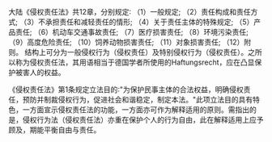 大陆《侵权责任法》共12章，分别规定∶
（1）一般规定;
（2）责任构成和责任方式;
（3）不承担责任和减轻责任的情形;
（4）关于责任主体的特殊规定;
（5）产品责任;
（6）机动车交通事故责任;
（7）医疗损害责任;
（8）环境污染责任;
（9）高度危险责任;
（10）饲养动物损害责任;
（11）对象损害责任;
（12）附则。
结构上可分为一般侵权行为（侵权责任）及特别侵权行为（侵权责任）。之所以称为侵权责任法，其用语相当于德国学者所使用的Haftungsrecht，应在凸显保护被害人的权益。

《侵权责任法》第1条规定立法目的∶"为保护民事主体的合法权益，明确侵权责任，预防并制裁侵权行为，促进社会和谐稳定，制定本法。"此项立法目的具有特色，一方面宣示侵权责任法的功能，一方面亦可作为解释适用的原则。需指出的是，侵权行为法（侵权责任法）亦重在保护个人的行为自由，此在解释适用上应予顾及，期能平衡自由与责任。